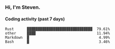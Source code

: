 ### Hi, I'm Steven.

#### Coding activity (past 7 days)
```
Rust      ▓▓▓▓▓▓▓▓▓▓▓▓▓▓▓▓▓▓▓▓▓▓▓▓▓▓▓▓▓▓  79.61%
other     ▓▓▓▓                            11.94%
Markdown  ▓                                4.99%
Bash      ▓                                3.46%
```
